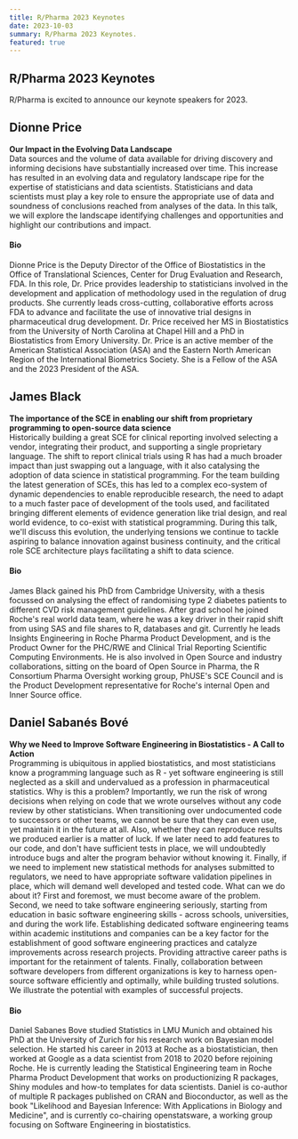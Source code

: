 ```yaml
---
title: R/Pharma 2023 Keynotes
date: 2023-10-03
summary: R/Pharma 2023 Keynotes.
featured: true
---
```


## R/Pharma 2023 Keynotes

R/Pharma is excited to announce our keynote speakers for 2023.

## Dionne Price

**Our Impact in the Evolving Data Landscape**  
Data sources and the volume of data available for driving discovery and informing decisions have substantially increased over time. This increase has resulted in an evolving data and regulatory landscape ripe for the expertise of statisticians and data scientists. Statisticians and data scientists must play a key role to ensure the appropriate use of data and soundness of conclusions reached from analyses of the data. In this talk, we will explore the landscape identifying challenges and opportunities and highlight our contributions and impact.

#### Bio

Dionne Price is the Deputy Director of the Office of Biostatistics in the Office of Translational Sciences, Center for Drug Evaluation and Research, FDA. In this role, Dr. Price provides leadership to statisticians involved in the development and application of methodology used in the regulation of drug products. She currently leads cross-cutting, collaborative efforts across FDA to advance and facilitate the use of innovative trial designs in pharmaceutical drug development. Dr. Price received her MS in Biostatistics from the University of North Carolina at Chapel Hill and a PhD in Biostatistics from Emory University. Dr. Price is an active member of the American Statistical Association (ASA) and the Eastern North American Region of the International Biometrics Society. She is a Fellow of the ASA and the 2023 President of the ASA.

## James Black

**The importance of the SCE in enabling our shift from proprietary programming to open-source data science**  
Historically building a great SCE for clinical reporting involved selecting a vendor, integrating their product, and supporting a single proprietary language. The shift to report clinical trials using R has had a much broader impact than just swapping out a language, with it also catalysing the adoption of data science in statistical programming. For the team building the latest generation of SCEs, this has led to a complex eco-system of dynamic dependencies to enable reproducible research, the need to adapt to a much faster pace of development of the tools used, and facilitated bringing different elements of evidence generation like trial design, and real world evidence, to co-exist with statistical programming. During this talk, we'll discuss this evolution, the underlying tensions we continue to tackle aspiring to balance innovation against business continuity, and the critical role SCE architecture plays facilitating a shift to data science.

#### Bio

James Black gained his PhD from Cambridge University, with a thesis focussed on analysing the effect of randomising type 2 diabetes patients to different CVD risk management guidelines. After grad school he joined Roche's real world data team, where he was a key driver in their rapid shift from using SAS and file shares to R, databases and git. Currently he leads Insights Engineering in Roche Pharma Product Development, and is the Product Owner for the PHC/RWE and Clinical Trial Reporting Scientific Computing Environments. He is also involved in Open Source and industry collaborations, sitting on the board of Open Source in Pharma, the R Consortium Pharma Oversight working group, PhUSE's SCE Council and is the Product Development representative for Roche's internal Open and Inner Source office.

## Daniel Sabanés Bové

**Why we Need to Improve Software Engineering in Biostatistics - A Call to Action**  
Programming is ubiquitous in applied biostatistics, and most statisticians know a programming language such as R - yet software engineering is still neglected as a skill and undervalued as a profession in pharmaceutical statistics. Why is this a problem? Importantly, we run the risk of wrong decisions when relying on code that we wrote ourselves without any code review by other statisticians. When transitioning over undocumented code to successors or other teams, we cannot be sure that they can even use, yet maintain it in the future at all. Also, whether they can reproduce results we produced earlier is a matter of luck. If we later need to add features to our code, and don't have sufficient tests in place, we will undoubtedly introduce bugs and alter the program behavior without knowing it. Finally, if we need to implement new statistical methods for analyses submitted to regulators, we need to have appropriate software validation pipelines in place, which will demand well developed and tested code. What can we do about it? First and foremost, we must become aware of the problem. Second, we need to take software engineering seriously, starting from education in basic software engineering skills - across schools, universities, and during the work life. Establishing dedicated software engineering teams within academic institutions and companies can be a key factor for the establishment of good software engineering practices and catalyze improvements across research projects. Providing attractive career paths is important for the retainment of talents. Finally, collaboration between software developers from different organizations is key to harness open-source software efficiently and optimally, while building trusted solutions. We illustrate the potential with examples of successful projects.

#### Bio

Daniel Sabanes Bove studied Statistics in LMU Munich and obtained his PhD at the University of Zurich for his research work on Bayesian model selection. He started his career in 2013 at Roche as a biostatistician, then worked at Google as a data scientist from 2018 to 2020 before rejoining Roche. He is currently leading the Statistical Engineering team in Roche Pharma Product Development that works on productionizing R packages, Shiny modules and how-to templates for data scientists. Daniel is co-author of multiple R packages published on CRAN and Bioconductor, as well as the book "Likelihood and Bayesian Inference: With Applications in Biology and Medicine", and is currently co-chairing openstatsware, a working group focusing on Software Engineering in biostatistics.
